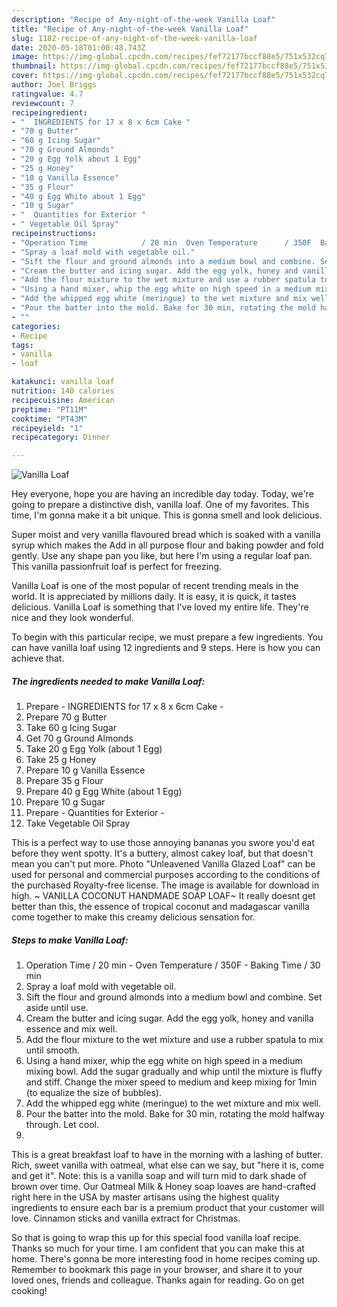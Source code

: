 ```yaml
---
description: "Recipe of Any-night-of-the-week Vanilla Loaf"
title: "Recipe of Any-night-of-the-week Vanilla Loaf"
slug: 1182-recipe-of-any-night-of-the-week-vanilla-loaf
date: 2020-05-18T01:00:48.743Z
image: https://img-global.cpcdn.com/recipes/fef72177bccf88e5/751x532cq70/vanilla-loaf-recipe-main-photo.jpg
thumbnail: https://img-global.cpcdn.com/recipes/fef72177bccf88e5/751x532cq70/vanilla-loaf-recipe-main-photo.jpg
cover: https://img-global.cpcdn.com/recipes/fef72177bccf88e5/751x532cq70/vanilla-loaf-recipe-main-photo.jpg
author: Joel Briggs
ratingvalue: 4.7
reviewcount: 7
recipeingredient:
- "  INGREDIENTS for 17 x 8 x 6cm Cake "
- "70 g Butter"
- "60 g Icing Sugar"
- "70 g Ground Almonds"
- "20 g Egg Yolk about 1 Egg"
- "25 g Honey"
- "10 g Vanilla Essence"
- "35 g Flour"
- "40 g Egg White about 1 Egg"
- "10 g Sugar"
- "  Quantities for Exterior "
- " Vegetable Oil Spray"
recipeinstructions:
- "Operation Time            / 20 min  Oven Temperature      / 350F  Baking Time                 / 30 min"
- "Spray a loaf mold with vegetable oil."
- "Sift the flour and ground almonds into a medium bowl and combine. Set aside until use."
- "Cream the butter and icing sugar. Add the egg yolk, honey and vanilla essence and mix well."
- "Add the flour mixture to the wet mixture and use a rubber spatula to mix until smooth."
- "Using a hand mixer, whip the egg white on high speed in a medium mixing bowl. Add the sugar gradually and whip until the mixture is fluffy and stiff. Change the mixer speed to medium and keep mixing for 1min (to equalize the size of bubbles)."
- "Add the whipped egg white (meringue) to the wet mixture and mix well."
- "Pour the batter into the mold. Bake for 30 min, rotating the mold halfway through. Let cool."
- ""
categories:
- Recipe
tags:
- vanilla
- loaf

katakunci: vanilla loaf 
nutrition: 140 calories
recipecuisine: American
preptime: "PT11M"
cooktime: "PT43M"
recipeyield: "1"
recipecategory: Dinner

---
```



![Vanilla Loaf](https://img-global.cpcdn.com/recipes/fef72177bccf88e5/751x532cq70/vanilla-loaf-recipe-main-photo.jpg)

Hey everyone, hope you are having an incredible day today. Today, we're going to prepare a distinctive dish, vanilla loaf. One of my favorites. This time, I'm gonna make it a bit unique. This is gonna smell and look delicious.

Super moist and very vanilla flavoured bread which is soaked with a vanilla syrup which makes the Add in all purpose flour and baking powder and fold gently. Use any shape pan you like, but here I&#39;m using a regular loaf pan. This vanilla passionfruit loaf is perfect for freezing.

Vanilla Loaf is one of the most popular of recent trending meals in the world. It is appreciated by millions daily. It is easy, it is quick, it tastes delicious. Vanilla Loaf is something that I've loved my entire life. They're nice and they look wonderful.


To begin with this particular recipe, we must prepare a few ingredients. You can have vanilla loaf using 12 ingredients and 9 steps. Here is how you can achieve that.

<!--inarticleads1-->

##### The ingredients needed to make Vanilla Loaf:

1. Prepare  - INGREDIENTS for 17 x 8 x 6cm Cake -
1. Prepare 70 g Butter
1. Take 60 g Icing Sugar
1. Get 70 g Ground Almonds
1. Take 20 g Egg Yolk (about 1 Egg)
1. Take 25 g Honey
1. Prepare 10 g Vanilla Essence
1. Prepare 35 g Flour
1. Prepare 40 g Egg White (about 1 Egg)
1. Prepare 10 g Sugar
1. Prepare  - Quantities for Exterior -
1. Take  Vegetable Oil Spray


This is a perfect way to use those annoying bananas you swore you&#39;d eat before they went spotty. It&#39;s a buttery, almost cakey loaf, but that doesn&#39;t mean you can&#39;t put more. Photo &#34;Unleavened Vanilla Glazed Loaf&#34; can be used for personal and commercial purposes according to the conditions of the purchased Royalty-free license. The image is available for download in high. ~ VANILLA COCONUT HANDMADE SOAP LOAF~ It really doesnt get better than this, the essence of tropical coconut and madagascar vanilla come together to make this creamy delicious sensation for. 

<!--inarticleads2-->

##### Steps to make Vanilla Loaf:

1. Operation Time            / 20 min  - Oven Temperature      / 350F  - Baking Time                 / 30 min
1. Spray a loaf mold with vegetable oil.
1. Sift the flour and ground almonds into a medium bowl and combine. Set aside until use.
1. Cream the butter and icing sugar. Add the egg yolk, honey and vanilla essence and mix well.
1. Add the flour mixture to the wet mixture and use a rubber spatula to mix until smooth.
1. Using a hand mixer, whip the egg white on high speed in a medium mixing bowl. Add the sugar gradually and whip until the mixture is fluffy and stiff. Change the mixer speed to medium and keep mixing for 1min (to equalize the size of bubbles).
1. Add the whipped egg white (meringue) to the wet mixture and mix well.
1. Pour the batter into the mold. Bake for 30 min, rotating the mold halfway through. Let cool.
1. 


This is a great breakfast loaf to have in the morning with a lashing of butter. Rich, sweet vanilla with oatmeal, what else can we say, but &#34;here it is, come and get it&#34;. Note: this is a vanilla soap and will turn mid to dark shade of brown over time. Our Oatmeal Milk &amp; Honey soap loaves are hand-crafted right here in the USA by master artisans using the highest quality ingredients to ensure each bar is a premium product that your customer will love. Cinnamon sticks and vanilla extract for Christmas. 

So that is going to wrap this up for this special food vanilla loaf recipe. Thanks so much for your time. I am confident that you can make this at home. There's gonna be more interesting food in home recipes coming up. Remember to bookmark this page in your browser, and share it to your loved ones, friends and colleague. Thanks again for reading. Go on get cooking!
